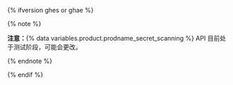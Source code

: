 {% ifversion ghes or ghae %}

{% note %}

**注意：**{% data variables.product.prodname_secret_scanning %} API 目前处于测试阶段，可能会更改。

{% endnote %}

{% endif %}
